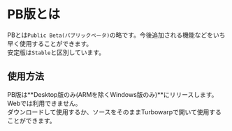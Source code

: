 # PB版とは
PBとは`Public Beta(パブリックベータ)`の略です。今後追加される機能などをいち早く使用することができます。<br>
安定版は`Stable`と区別しています。
## 使用方法
PB版は**Desktop版のみ(ARMを除くWindows版のみ)**にリリースします。Webでは利用できません。<br>
ダウンロードして使用するか、ソースをそのままTurbowarpで開いて使用することができます。